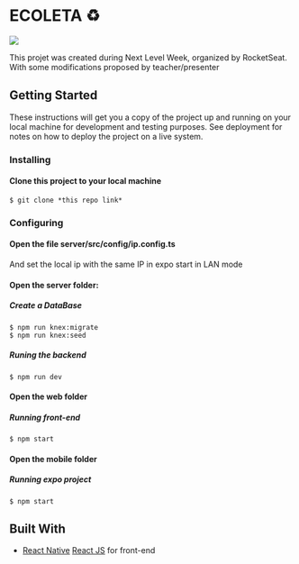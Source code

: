 # ECOLETA ♻️

<div>
    <img src="https://raw.githubusercontent.com/FranciscoOssianFOLN/NLW-01/master/github_assets/home_desktop.PNG">
</div>

This projet was created during Next Level Week, organized by RocketSeat. With some modifications proposed by teacher/presenter

## Getting Started

These instructions will get you a copy of the project up and running on your local machine for development and testing purposes. See deployment for notes on how to deploy the project on a live system.

### Installing

#### Clone this project to your local machine
```
$ git clone *this repo link*
```

### Configuring

#### Open the file server/src/config/ip.config.ts
And set the local ip with the same IP in expo start in LAN mode

#### Open the server folder:
##### Create a DataBase
```
$ npm run knex:migrate
$ npm run knex:seed
```
##### Runing the backend
```
$ npm run dev
```

#### Open the web folder
##### Running front-end
```
$ npm start
```
#### Open the mobile folder
##### Running expo project
```
$ npm start
```

## Built With

* [React Native](https://reactnative.dev/) [React JS](https://reactjs.org/) for front-end